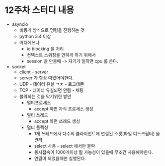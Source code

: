 # 12주차 스터디 내용

- asyncio
    - 비동기 방식으로 명령을 진행하는 것
    - python 3.4 이상
    - 어디에쓰나
        - io blocking 을 처리
        - 컨텍스트 스위칭을 안하게 하기 위해서
        - session 을 만들때 -> 자기가 일하면 cpu 를 쓴다.
- socket
    - client - server 
    - server 가 항상 떠있어야한다.
    - UDP - 데이터 유실 ㄱㅊ - 로그데몬
    - TCP - 데이터 유실되면 안됨 - 채팅
    - 블락되는 것을 막기위한 방안
        - 멀티프로세스
            - accept 하면 자식 프로세스 생성
        - 멀티 쓰레드
            - accept 하면 쓰래드 생성
        - 멀티 플렉싱
            - 1개 쓰레드에서 다수의 클라이언트에 연결된 소켓(파일 디스크립터) 을 관리
            -  select 사용 - select 에서만 블락
            - 동시접속이 1000개이상 될 가능성이 있을때 무조건 사용해야한다.
            - 연결이 되었을때만 실행된다.